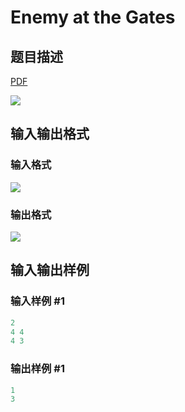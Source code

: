 # Enemy at the Gates

## 题目描述

[problemUrl]: https://uva.onlinejudge.org/index.php?option=com_onlinejudge&Itemid=8&category=279&page=show_problem&problem=3859

[PDF](https://uva.onlinejudge.org/external/124/p12428.pdf)

![](https://cdn.luogu.com.cn/upload/vjudge_pic/UVA12428/6baf115f8cc5f769ffe0b7334f2e6da1aff3c437.png)

## 输入输出格式

### 输入格式

![](https://cdn.luogu.com.cn/upload/vjudge_pic/UVA12428/c818cc19ed15c92d90e443b9448ea2befe6f077b.png)

### 输出格式

![](https://cdn.luogu.com.cn/upload/vjudge_pic/UVA12428/e6091dd1f58b1c0245193856adb388b2d69ff3fe.png)

## 输入输出样例

### 输入样例 #1

```cpp
2
4 4
4 3
```


### 输出样例 #1

```cpp
1
3
```


